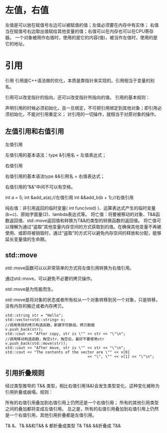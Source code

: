 # 左值，右值

左值是可以放在赋值号左边可以被赋值的值；左值必须要在内存中有实体；
右值当在赋值号右边取出值赋给其他变量的值；右值可以在内存也可以在CPU寄存器。
一个对象被用作右值时，使用的是它的内容(值)，被当作左值时，使用的是它的地址。

# 引用

引用
引用是C++语法做的优化，本质是靠指针来实现的。引用相当于变量的别名。

引用可以改变指针的指向，还可以改变指针所指向的值。
引用的基本规则：

声明引用的时候必须初始化，且一旦绑定，不可把引用绑定到其他对象；即引用必须初始化，不能对引用重定义；
对引用的一切操作，就相当于对原对象的操作。

## 左值引用和右值引用

左值引用

左值引用的基本语法：type &引用名 = 左值表达式；

右值引用

右值引用的基本语法type &&引用名 = 右值表达式；

右值引用的“&&”中间不可以有空格。

int a = 5;
int &add_a(a);//左值引用
int &&add_b(b + 1);//右值引用

纯右值：非引用返回的临时变量( int func(void) )、运算表达式产生的临时变量(b+c)、原始字面量(2)、lambda表达式等。
将亡值：将要被移动的对象、T&&函数返回值、std::move返回值和转换为T&&的类型的转换函数的返回值。
将亡值可以理解为通过“盗取”其他变量内存空间的方式获取到的值。在确保其他变量不再被使用、或即将被销毁时，通过“盗取”的方式可以避免内存空间的释放和分配，能够延长变量值的生命期。

## std::move

std::move函数可以以非常简单的方式将左值引用转换为右值引用。

通过std::move，可以避免不必要的拷贝操作。

std::move是为性能而生。

std::move是将对象的状态或者所有权从一个对象转移到另一个对象，只是转移，没有内存的搬迁或者内存拷贝。

```
std::string str = "Hello";
std::vector<std::string> v;
//调用常规的拷贝构造函数，新建字符数组，拷贝数据
v.push_back(str);
std::cout << "After copy, str is \"" << str << "\"\n";
//调用移动构造函数，掏空str，掏空后，最好不要使用str
v.push_back(std::move(str));
std::cout << "After move, str is \"" << str << "\"\n";
std::cout << "The contents of the vector are \"" << v[0]
                                     << "\", \"" << v[1] << "\"\n";
```

## 引用折叠规则

经过类型推导的 T&& 类型，相比右值引用(&&)会发生类型变化，这种变化被称为引用折叠或崩塌。规则：

所有的右值引用叠加到右值引用上仍然还是一个右值引用；
所有的其他引用类型之间的叠加都将变成左值引用。
总之是，所有的右值引用叠加到右值引用上仍然是一个右值引用，其他引用折叠都是左值引用。

T& &、T& &&和T&& & 都折叠成类型 T&
T&& &&折叠成 T&&
